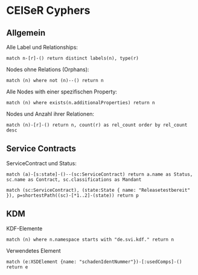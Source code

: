 # CEISeR Cyphers

## Allgemein

Alle Label und Relationships:
```
match n-[r]-() return distinct labels(n), type(r)
```

Nodes ohne Relations (Orphans):
```
match (n) where not (n)--() return n
```

Alle Nodes with einer spezifischen Property:
```
match (n) where exists(n.additionalProperties) return n
```

Nodes und Anzahl ihrer Relationen:
```
match (n)-[r]-() return n, count(r) as rel_count order by rel_count desc
```

## Service Contracts

ServiceContract und Status:
```
match (a)-[s:state]-()--(sc:ServiceContract) return a.name as Status, sc.name as Contract, sc.classifications as Mandant
```

```
match (sc:ServiceContract), (state:State { name: "Releasetestbereit" }), p=shortestPath((sc)-[*1..2]-(state)) return p
```

## KDM

KDF-Elemente
```
match (n) where n.namespace starts with "de.svi.kdf." return n
```

Verwendetes Element
```
match (e:XSDElement {name: "schadenIdentNummer"})-[:usedComps]-() return e 
```
